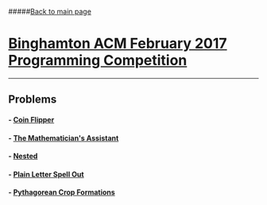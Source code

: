 #####[Back to main page](../README.md)

# [Binghamton ACM February 2017 Programming Competition](https://www.hackerrank.com/contests/bing-acm-feb-17/challenges)

-----------
## Problems

#### - [Coin Flipper](./coin-flipper/README.md)
#### - [The Mathematician's Assistant](./the-mathematicians-assistant/README.md)
#### - [Nested](./nested/README.md)
#### - [Plain Letter Spell Out](./plain-letter-spell-out/README.md)
#### - [Pythagorean Crop Formations](./pythagorean-crop-formation/README.md)
